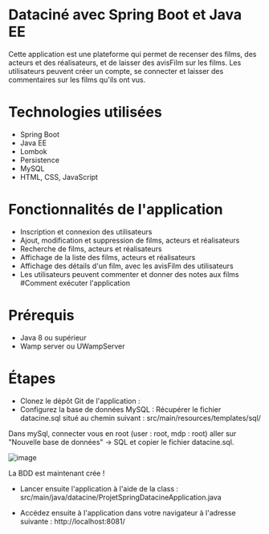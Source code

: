 # Dataciné avec Spring Boot et Java EE
Cette application est une plateforme qui permet de recenser des films, des acteurs et des réalisateurs, et de laisser des avisFilm sur les films. Les utilisateurs peuvent créer un compte, se connecter et laisser des commentaires sur les films qu'ils ont vus.

# Technologies utilisées
- Spring Boot
- Java EE
- Lombok
- Persistence
- MySQL
- HTML, CSS, JavaScript

# Fonctionnalités de l'application
- Inscription et connexion des utilisateurs
- Ajout, modification et suppression de films, acteurs et réalisateurs
- Recherche de films, acteurs et réalisateurs
- Affichage de la liste des films, acteurs et réalisateurs
- Affichage des détails d'un film, avec les avisFilm des utilisateurs
- Les utilisateurs peuvent commenter et donner des notes aux films
#Comment exécuter l'application
# Prérequis
- Java 8 ou supérieur
- Wamp server ou UWampServer
# Étapes
- Clonez le dépôt Git de l'application :
- Configurez la base de données MySQL :
Récupérer le fichier datacine.sql situé au chemin suivant : src/main/resources/templates/sql/

Dans mySql, connecter vous en root (user : root, mdp : root) aller sur "Nouvelle base de données" -> SQL et copier le fichier datacine.sql. 

![image](https://user-images.githubusercontent.com/101265107/231960273-27489edc-aa9a-480e-b8d3-653a1b703719.png)

La BDD est maintenant crée !

- Lancer ensuite l'application à l'aide de la class : src/main/java/datacine/ProjetSpringDatacineApplication.java

- Accédez ensuite à l'application dans votre navigateur à l'adresse suivante :
http://localhost:8081/

